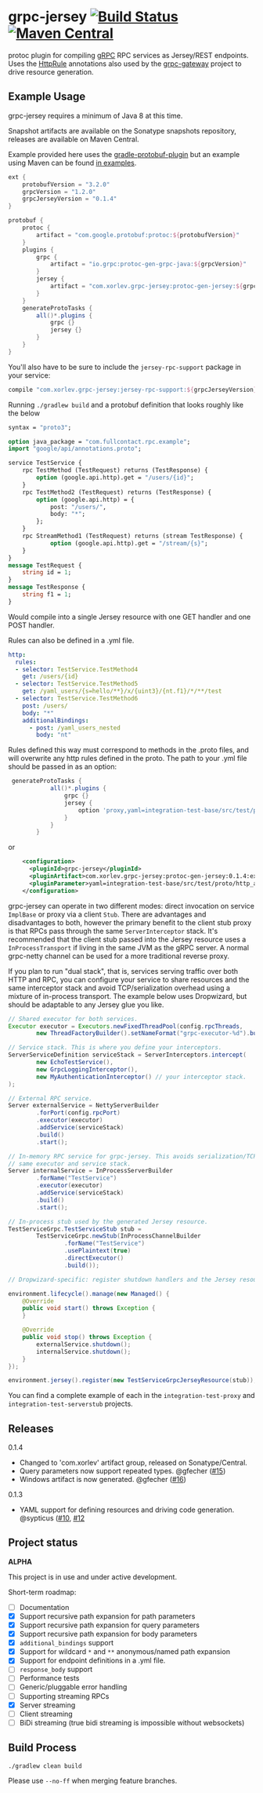 # grpc-jersey [![Build Status](https://travis-ci.org/Xorlev/grpc-jersey.svg?branch=master)](https://travis-ci.org/Xorlev/grpc-jersey) [![Maven Central](https://maven-badges.herokuapp.com/maven-central/com.xorlev.grpc-jersey/protoc-gen-jersey/badge.svg)](https://maven-badges.herokuapp.com/maven-central/com.xorlev.grpc-jersey/protoc-gen-jersey)
protoc plugin for compiling [gRPC](https://www.grpc.io/) RPC services as Jersey/REST endpoints. Uses the
[HttpRule](https://cloud.google.com/service-management/reference/rpc/google.api#http) annotations also
used by the [grpc-gateway](https://github.com/grpc-ecosystem/grpc-gateway) project to drive resource generation.

## Example Usage

grpc-jersey requires a minimum of Java 8 at this time.

Snapshot artifacts are available on the Sonatype snapshots repository, releases are available on Maven Central.

Example provided here uses the [gradle-protobuf-plugin](https://github.com/google/protobuf-gradle-plugin)
but an example using Maven can be found [in examples](https://github.com/Xorlev/grpc-jersey/tree/master/examples/maven/pom.xml).

```groovy
ext {
    protobufVersion = "3.2.0"
    grpcVersion = "1.2.0"
    grpcJerseyVersion = "0.1.4"
}

protobuf {
    protoc {
        artifact = "com.google.protobuf:protoc:${protobufVersion}"
    }
    plugins {
        grpc {
            artifact = "io.grpc:protoc-gen-grpc-java:${grpcVersion}"
        }
        jersey {
            artifact = "com.xorlev.grpc-jersey:protoc-gen-jersey:${grpcJerseyVersion}"
        }
    }
    generateProtoTasks {
        all()*.plugins {
            grpc {}
            jersey {}
        }
    }
}
```

You'll also have to be sure to include the `jersey-rpc-support` package in your service:

```groovy
compile "com.xorlev.grpc-jersey:jersey-rpc-support:${grpcJerseyVersion}"
```

Running `./gradlew build` and a protobuf definition that looks roughly like the below

```proto
syntax = "proto3";

option java_package = "com.fullcontact.rpc.example";
import "google/api/annotations.proto";

service TestService {
    rpc TestMethod (TestRequest) returns (TestResponse) {
        option (google.api.http).get = "/users/{id}";
    }
    rpc TestMethod2 (TestRequest) returns (TestResponse) {
        option (google.api.http) = {
            post: "/users/",
            body: "*";
        };
    }
    rpc StreamMethod1 (TestRequest) returns (stream TestResponse) {
            option (google.api.http).get = "/stream/{s}";
    }
}
message TestRequest {
    string id = 1;
}
message TestResponse {
    string f1 = 1;
}

```

Would compile into a single Jersey resource with one GET handler and one POST handler.

Rules can also be defined in a .yml file. 

```yaml
http:
  rules:
  - selector: TestService.TestMethod4
    get: /users/{id}
  - selector: TestService.TestMethod5
    get: /yaml_users/{s=hello/**}/x/{uint3}/{nt.f1}/*/**/test
  - selector: TestService.TestMethod6
    post: /users/
    body: "*"
    additionalBindings:
      - post: /yaml_users_nested
        body: "nt"
```
Rules defined this way must correspond to methods in the .proto files,
and will overwrite any http rules defined in the proto. The path to your .yml file should be passed in as an option:
```groovy
 generateProtoTasks {
            all()*.plugins {
                grpc {}
                jersey {
                    option 'proxy,yaml=integration-test-base/src/test/proto/http_api_config.yml'
                }
            }
        }
```
or 
```xml
    <configuration>
      <pluginId>grpc-jersey</pluginId>
      <pluginArtifact>com.xorlev.grpc-jersey:protoc-gen-jersey:0.1.4:exe:${os.detected.classifier}</pluginArtifact>
      <pluginParameter>yaml=integration-test-base/src/test/proto/http_api_config.yml</pluginParameter>
    </configuration>

```

grpc-jersey can operate in two different modes: direct invocation on service `ImplBase` or proxy via a client `Stub`.
There are advantages and disadvantages to both, however the primary benefit to the client stub proxy is that RPCs pass
through the same `ServerInterceptor` stack. It's recommended that the client stub passed into the Jersey resource
uses a `InProcessTransport` if living in the same JVM as the gRPC server. A normal grpc-netty channel can be used
for a more traditional reverse proxy.

If you plan to run "dual stack", that is, services serving traffic over both HTTP and RPC, you can configure your
service to share resources and the same interceptor stack and avoid TCP/serialization overhead using a mixture
of in-process transport. The example below uses Dropwizard, but should be adaptable to any Jersey glue you like.

```java
// Shared executor for both services.
Executor executor = Executors.newFixedThreadPool(config.rpcThreads,
        new ThreadFactoryBuilder().setNameFormat("grpc-executor-%d").build());

// Service stack. This is where you define your interceptors.
ServerServiceDefinition serviceStack = ServerInterceptors.intercept(
        new EchoTestService(),
        new GrpcLoggingInterceptor(),
        new MyAuthenticationInterceptor() // your interceptor stack.
);

// External RPC service.
Server externalService = NettyServerBuilder
        .forPort(config.rpcPort)
        .executor(executor)
        .addService(serviceStack)
        .build()
        .start();

// In-memory RPC service for grpc-jersey. This avoids serialization/TCP overheads while still sharing the
// same executor and service stack.
Server internalService = InProcessServerBuilder
        .forName("TestService")
        .executor(executor)
        .addService(serviceStack)
        .build()
        .start();

// In-process stub used by the generated Jersey resource.
TestServiceGrpc.TestServiceStub stub =
        TestServiceGrpc.newStub(InProcessChannelBuilder
                .forName("TestService")
                .usePlaintext(true)
                .directExecutor()
                .build());

// Dropwizard-specific: register shutdown handlers and the Jersey resource.

environment.lifecycle().manage(new Managed() {
    @Override
    public void start() throws Exception {
    }

    @Override
    public void stop() throws Exception {
        externalService.shutdown();
        internalService.shutdown();
    }
});

environment.jersey().register(new TestServiceGrpcJerseyResource(stub));
```

You can find a complete example of each in the `integration-test-proxy` and `integration-test-serverstub` projects.

## Releases

0.1.4
 - Changed to 'com.xorlev' artifact group, released on Sonatype/Central.
 - Query parameters now support repeated types. @gfecher ([#15](https://github.com/Xorlev/grpc-jersey/pull/15))
 - Windows artifact is now generated. @gfecher ([#16](https://github.com/Xorlev/grpc-jersey/pull/16))

0.1.3
 - YAML support for defining resources and driving code generation. @sypticus
 ([#10](https://github.com/Xorlev/grpc-jersey/pull/10), [#12](https://github.com/Xorlev/grpc-jersey/pull/12)

## Project status

**ALPHA**

This project is in use and under active development.

Short-term roadmap:

- [ ] Documentation
- [x] Support recursive path expansion for path parameters
- [x] Support recursive path expansion for query parameters
- [x] Support recursive path expansion for body parameters
- [x] `additional_bindings` support
- [x] Support for wildcard `*` and `**` anonymous/named path expansion
- [x] Support for endpoint definitions in a .yml file.
- [ ] `response_body` support
- [ ] Performance tests
- [ ] Generic/pluggable error handling
- [ ] Supporting streaming RPCs
 - [X] Server streaming
 - [ ] Client streaming
 - [ ] BiDi streaming (true bidi streaming is impossible without websockets)

## Build Process

    ./gradlew clean build

Please use `--no-ff` when merging feature branches.
